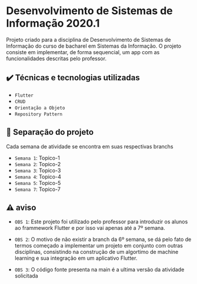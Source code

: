 # Desenvolvimento de Sistemas de Informação 2020.1
Projeto criado para a disciplina de Desenvolvimento de Sistemas de Informação do curso de bacharel em Sistemas da Informação. O projeto consiste em implementar, de forma sequencial, um app com as funcionalidades descritas pelo professor.

## ✔️ Técnicas e tecnologias utilizadas

- `Flutter`
- `CRUD`
- `Orientação a Objeto`
- `Repository Pattern`

## 🔱 Separação do projeto
Cada semana de atividade se encontra em suas respectivas branchs

- `Semana 1`: Topico-1
- `Semana 2`: Topico-2
- `Semana 3`: Topico-3
- `Semana 4`: Topico-4
- `Semana 5`: Topico-5
- `Semana 7`: Topico-7

## ⚠️ aviso
- `OBS 1`: Este projeto foi utilizado pelo professor para introduzir os alunos ao frammework Flutter e por isso vai apenas até a 7º semana. 

- `OBS 2`: O motivo de não existir a branch da 6º semana, se dá pelo fato de termos começado a implementar um projeto em conjunto com outras disciplinas, consistindo na construção de um algortimo de machine learning e sua integração em um aplicativo Flutter.

- `OBS 3`: O código fonte presenta na main é a ultima versão da atividade solicitada
